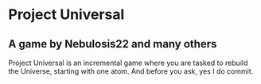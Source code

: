 # Project Universal
## A game by Nebulosis22 and many others
Project Universal is an incremental game where you are tasked to rebuild the Universe, starting with one atom.
And before you ask, yes I do commit.